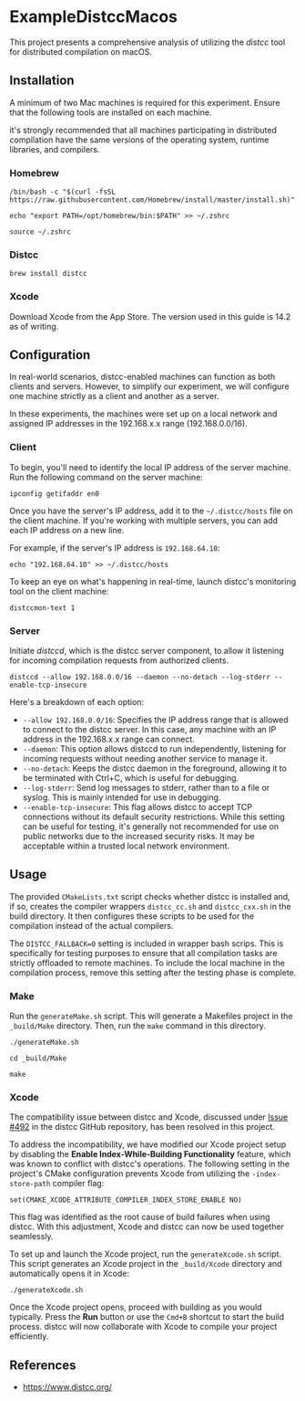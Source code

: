 # ExampleDistccMacos

This project presents a comprehensive analysis of utilizing the *distcc* tool for distributed compilation on macOS.

## Installation

A minimum of two Mac machines is required for this experiment. Ensure that the following tools are installed on each machine.

it's strongly recommended that all machines participating in distributed compilation have the same versions of the operating system, runtime libraries, and compilers.

### Homebrew

```
/bin/bash -c "$(curl -fsSL https://raw.githubusercontent.com/Homebrew/install/master/install.sh)"
```

```
echo "export PATH=/opt/homebrew/bin:$PATH" >> ~/.zshrc
```

```
source ~/.zshrc
```

### Distcc

```
brew install distcc
```

### Xcode

Download Xcode from the App Store. The version used in this guide is 14.2 as of writing.

## Configuration

In real-world scenarios, distcc-enabled machines can function as both clients and servers. However, to simplify our experiment, we will configure one machine strictly as a client and another as a server.

In these experiments, the machines were set up on a local network and assigned IP addresses in the 192.168.x.x range (192.168.0.0/16).

### Client

To begin, you'll need to identify the local IP address of the server machine. Run the following command on the server machine:

```
ipconfig getifaddr en0
```

Once you have the server's IP address, add it to the `~/.distcc/hosts` file on the client machine. If you're working with multiple servers, you can add each IP address on a new line.

For example, if the server's IP address is `192.168.64.10`:

```
echo "192.168.64.10" >> ~/.distcc/hosts
```

To keep an eye on what's happening in real-time, launch distcc's monitoring tool on the client machine:

```
distccmon-text 1
```

### Server

Initiate *distccd*, which is the distcc server component, to allow it listening for incoming compilation requests from authorized clients.

```
distccd --allow 192.168.0.0/16 --daemon --no-detach --log-stderr --enable-tcp-insecure
```

Here's a breakdown of each option:

- `--allow 192.168.0.0/16`: Specifies the IP address range that is allowed to connect to the distcc server. In this case, any machine with an IP address in the 192.168.x.x range can connect.
- `--daemon`: This option allows distccd to run independently, listening for incoming requests without needing another service to manage it.
- `--no-detach`: Keeps the distcc daemon in the foreground, allowing it to be terminated with Ctrl+C, which is useful for debugging.
- `--log-stderr`: Send log messages to stderr, rather than to a file or syslog. This is mainly intended for use in debugging.
- `--enable-tcp-insecure`: This flag allows distcc to accept TCP connections without its default security restrictions. While this setting can be useful for testing, it's generally not recommended for use on public networks due to the increased security risks. It may be acceptable within a trusted local network environment.

## Usage

The provided `CMakeLists.txt` script checks whether distcc is installed and, if so, creates the compiler wrappers `distcc_cc.sh` and `distcc_cxx.sh` in the build directory. It then configures these scripts to be used for the compilation instead of the actual compilers.

The `DISTCC_FALLBACK=0` setting is included in wrapper bash scrips. This is specifically for testing purposes to ensure that all compilation tasks are strictly offloaded to remote machines. To include the local machine in the compilation process, remove this setting after the testing phase is complete.

### Make

Run the `generateMake.sh` script. This will generate a Makefiles project in the `_build/Make` directory. Then, run the `make` command in this directory.

```
./generateMake.sh
```

```
cd _build/Make
```

```
make
```

### Xcode

The compatibility issue between distcc and Xcode, discussed under [Issue #492](https://github.com/distcc/distcc/issues/492) in the distcc GitHub repository, has been resolved in this project.

To address the incompatibility, we have modified our Xcode project setup by disabling the **Enable Index-While-Building Functionality** feature, which was known to conflict with distcc's operations. The following setting in the project's CMake configuration prevents Xcode from utilizing the `-index-store-path` compiler flag:

```
set(CMAKE_XCODE_ATTRIBUTE_COMPILER_INDEX_STORE_ENABLE NO)
```

This flag was identified as the root cause of build failures when using distcc. With this adjustment, Xcode and distcc can now be used together seamlessly.

To set up and launch the Xcode project, run the `generateXcode.sh` script. This script generates an Xcode project in the `_build/Xcode` directory and automatically opens it in Xcode:

```
./generateXcode.sh
```

Once the Xcode project opens, proceed with building as you would typically. Press the **Run** button or use the `Cmd+B` shortcut to start the build process. distcc will now collaborate with Xcode to compile your project efficiently.

## References
- https://www.distcc.org/

